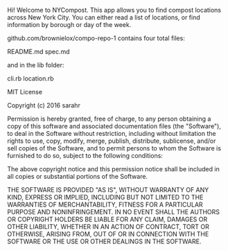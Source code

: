 Hi! Welcome to NYCompost. This app allows you to find compost locations across New York City. You can either read a list of locations, or find information by borough or day of the week. 

github.com/brownielox/compo-repo-1 contains four total files:

README.md
spec.md

and in the lib folder:

cli.rb
location.rb




MIT License

Copyright (c) 2016 sarahr

Permission is hereby granted, free of charge, to any person obtaining a copy
of this software and associated documentation files (the "Software"), to deal
in the Software without restriction, including without limitation the rights
to use, copy, modify, merge, publish, distribute, sublicense, and/or sell
copies of the Software, and to permit persons to whom the Software is
furnished to do so, subject to the following conditions:

The above copyright notice and this permission notice shall be included in all
copies or substantial portions of the Software.

THE SOFTWARE IS PROVIDED "AS IS", WITHOUT WARRANTY OF ANY KIND, EXPRESS OR
IMPLIED, INCLUDING BUT NOT LIMITED TO THE WARRANTIES OF MERCHANTABILITY,
FITNESS FOR A PARTICULAR PURPOSE AND NONINFRINGEMENT. IN NO EVENT SHALL THE
AUTHORS OR COPYRIGHT HOLDERS BE LIABLE FOR ANY CLAIM, DAMAGES OR OTHER
LIABILITY, WHETHER IN AN ACTION OF CONTRACT, TORT OR OTHERWISE, ARISING FROM,
OUT OF OR IN CONNECTION WITH THE SOFTWARE OR THE USE OR OTHER DEALINGS IN THE
SOFTWARE.